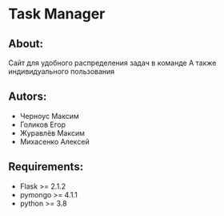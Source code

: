 # Task Manager
## About:
Сайт для удобного распределения задач в команде
А также индивидуального пользования

## Autors:
- Черноус Максим
- Голиков Егор
- Журавлёв Максим
- Михасенко Алексей

## Requirements:
- Flask >= 2.1.2
- pymongo >= 4.1.1
- python >= 3.8
